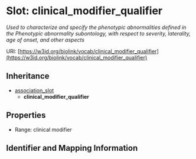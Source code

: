# Slot: clinical_modifier_qualifier
_Used to characterize and specify the phenotypic abnormalities defined in the Phenotypic abnormality subontology, with respect to severity, laterality, age of onset, and other aspects_


URI: [https://w3id.org/biolink/vocab/clinical_modifier_qualifier](https://w3id.org/biolink/vocab/clinical_modifier_qualifier)




## Inheritance

* [association_slot](association_slot.md)
    * **clinical_modifier_qualifier**



## Properties

 * Range: clinical modifier



## Identifier and Mapping Information





